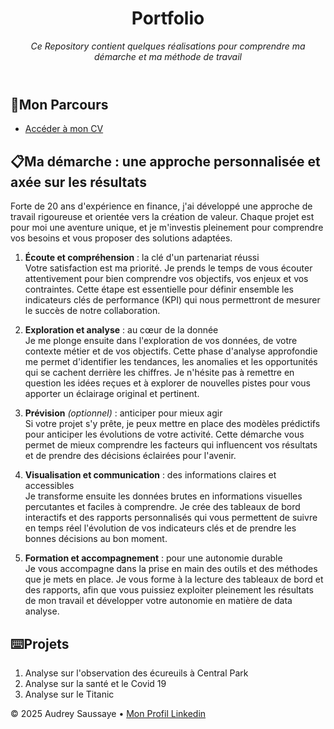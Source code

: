 <header>

# Portfolio

_Ce Repository contient quelques réalisations pour comprendre ma démarche et ma méthode de travail_

</header>

## 🎒Mon Parcours

* [Accéder à mon CV](https://raw.githubusercontent.com/PikaChou82/AudreySaussaye/refs/heads/main/_mon%20parcours/CvAudrey.pdf)

## 📋Ma démarche : une approche personnalisée et axée sur les résultats

Forte de 20 ans d'expérience en finance, j'ai développé une approche de travail rigoureuse et orientée vers la création de valeur. Chaque projet est pour moi une aventure unique, et je m'investis pleinement pour comprendre vos besoins et vous proposer des solutions adaptées.

1. **Écoute et compréhension** : la clé d'un partenariat réussi<br>
Votre satisfaction est ma priorité. Je prends le temps de vous écouter attentivement pour bien comprendre vos objectifs, vos enjeux et vos contraintes. Cette étape est essentielle pour définir ensemble les indicateurs clés de performance (KPI) qui nous permettront de mesurer le succès de notre collaboration.

2. **Exploration et analyse** : au cœur de la donnée<br>
Je me plonge ensuite dans l'exploration de vos données, de votre contexte métier et de vos objectifs. Cette phase d'analyse approfondie me permet d'identifier les tendances, les anomalies et les opportunités qui se cachent derrière les chiffres. Je n'hésite pas à remettre en question les idées reçues et à explorer de nouvelles pistes pour vous apporter un éclairage original et pertinent.

3. **Prévision** _(optionnel)_ : anticiper pour mieux agir<br>
Si votre projet s'y prête, je peux mettre en place des modèles prédictifs pour anticiper les évolutions de votre activité. Cette démarche vous permet de mieux comprendre les facteurs qui influencent vos résultats et de prendre des décisions éclairées pour l'avenir.

4. **Visualisation et communication** : des informations claires et accessibles<br>
Je transforme ensuite les données brutes en informations visuelles percutantes et faciles à comprendre. Je crée des tableaux de bord interactifs et des rapports personnalisés qui vous permettent de suivre en temps réel l'évolution de vos indicateurs clés et de prendre les bonnes décisions au bon moment.

5. **Formation et accompagnement** : pour une autonomie durable<br>
Je vous accompagne dans la prise en main des outils et des méthodes que je mets en place. Je vous forme à la lecture des tableaux de bord et des rapports, afin que vous puissiez exploiter pleinement les résultats de mon travail et développer votre autonomie en matière de data analyse.

## ⌨️Projets

1. Analyse sur l'observation des écureuils à Central Park
1. Analyse sur la santé et le Covid 19
1. Analyse sur le Titanic
   
<footer>

&copy; 2025 Audrey Saussaye &bull; [Mon Profil Linkedin](https://www.linkedin.com/in/audrey-saussaye-4241aa25/)

</footer>
